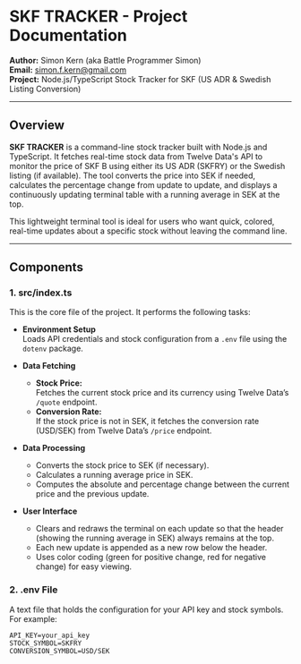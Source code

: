 # SKF TRACKER - Project Documentation

**Author:** Simon Kern (aka Battle Programmer Simon)  
**Email:** simon.f.kern@gmail.com  
**Project:** Node.js/TypeScript Stock Tracker for SKF (US ADR & Swedish Listing Conversion)

---

## Overview

**SKF TRACKER** is a command-line stock tracker built with Node.js and TypeScript. It fetches real-time stock data from Twelve Data's API to monitor the price of SKF B using either its US ADR (SKFRY) or the Swedish listing (if available). The tool converts the price into SEK if needed, calculates the percentage change from update to update, and displays a continuously updating terminal table with a running average in SEK at the top.

This lightweight terminal tool is ideal for users who want quick, colored, real-time updates about a specific stock without leaving the command line.

---

## Components

### 1. src/index.ts

This is the core file of the project. It performs the following tasks:

- **Environment Setup**  
  Loads API credentials and stock configuration from a `.env` file using the `dotenv` package.

- **Data Fetching**  
  - **Stock Price:**  
    Fetches the current stock price and its currency using Twelve Data’s `/quote` endpoint.
  - **Conversion Rate:**  
    If the stock price is not in SEK, it fetches the conversion rate (USD/SEK) from Twelve Data’s `/price` endpoint.

- **Data Processing**  
  - Converts the stock price to SEK (if necessary).  
  - Calculates a running average price in SEK.  
  - Computes the absolute and percentage change between the current price and the previous update.

- **User Interface**  
  - Clears and redraws the terminal on each update so that the header (showing the running average in SEK) always remains at the top.  
  - Each new update is appended as a new row below the header.  
  - Uses color coding (green for positive change, red for negative change) for easy viewing.

### 2. .env File

A text file that holds the configuration for your API key and stock symbols. For example:

```env
API_KEY=your_api_key
STOCK_SYMBOL=SKFRY
CONVERSION_SYMBOL=USD/SEK
